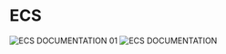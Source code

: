# ECS


![ECS DOCUMENTATION 01](https://user-images.githubusercontent.com/66646163/106481745-c242ce80-64d2-11eb-819a-ad0adc816218.png)
![ECS DOCUMENTATION](https://user-images.githubusercontent.com/66646163/106481751-c40c9200-64d2-11eb-8a1b-3db9ed84a654.png)
